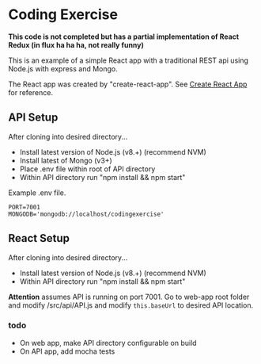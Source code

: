 # Coding Exercise

**This code is not completed but has a partial implementation of React Redux (in flux ha ha ha, not really funny)**

This is an example of a simple React app with a traditional REST api using Node.js with express and Mongo.

The React app was created by "create-react-app". See [Create React App](https://facebook.github.io/react/docs/installation.html) for reference.

## API Setup
After cloning into desired directory...
- Install latest version of Node.js (v8.+) (recommend NVM)
- Install latest of Mongo (v3+)
- Place .env file within root of API directory
- Within API directory run "npm install && npm start"

Example .env file.

```
PORT=7001
MONGODB='mongodb://localhost/codingexercise'
```

## React Setup
After cloning into desired directory...
- Install latest version of Node.js (v8.+) (recommend NVM)
- Within API directory run "npm install && npm start"

**Attention** assumes API is running on port 7001. Go to web-app root folder and modify /src/api/API.js and modify ```this.baseUrl``` to desired API location.

### todo
- On web app, make API directory configurable on build
- On API app, add mocha tests
